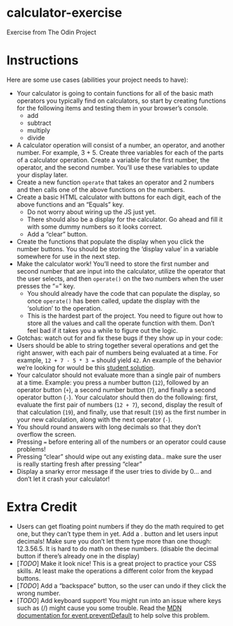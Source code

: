 # calculator-exercise

Exercise from The Odin Project

# Instructions

Here are some use cases (abilities your project needs to have):

- Your calculator is going to contain functions for all of the basic math operators you typically find on calculators, so start by creating functions for the following items and testing them in your browser’s console.
  - add
  - subtract
  - multiply
  - divide
- A calculator operation will consist of a number, an operator, and another number. For example, 3 + 5. Create three variables for each of the parts of a calculator operation. Create a variable for the first number, the operator, and the second number. You’ll use these variables to update your display later.
- Create a new function `operate` that takes an operator and 2 numbers and then calls one of the above functions on the numbers.
- Create a basic HTML calculator with buttons for each digit, each of the above functions and an “Equals” key.
  - Do not worry about wiring up the JS just yet.
  - There should also be a display for the calculator. Go ahead and fill it with some dummy numbers so it looks correct.
  - Add a “clear” button.
- Create the functions that populate the display when you click the number buttons. You should be storing the ‘display value’ in a variable somewhere for use in the next step.
- Make the calculator work! You’ll need to store the first number and second number that are input into the calculator, utilize the operator that the user selects, and then `operate()` on the two numbers when the user presses the “=” key.
  - You should already have the code that can populate the display, so once `operate()` has been called, update the display with the ‘solution’ to the operation.
  - This is the hardest part of the project. You need to figure out how to store all the values and call the operate function with them. Don’t feel bad if it takes you a while to figure out the logic.
- Gotchas: watch out for and fix these bugs if they show up in your code:
- Users should be able to string together several operations and get the right answer, with each pair of numbers being evaluated at a time. For example, `12 + 7 - 5 * 3 =` should yield `42`. An example of the behavior we’re looking for would be this [student solution](https://mrbuddh4.github.io/calculator/).
- Your calculator should not evaluate more than a single pair of numbers at a time. Example: you press a number button (`12`), followed by an operator button (`+`), a second number button (`7`), and finally a second operator button (`-`). Your calculator should then do the following: first, evaluate the first pair of numbers (`12 + 7`), second, display the result of that calculation (`19`), and finally, use that result (`19`) as the first number in your new calculation, along with the next operator (`-`).
- You should round answers with long decimals so that they don’t overflow the screen.
- Pressing `=` before entering all of the numbers or an operator could cause problems!
- Pressing “clear” should wipe out any existing data.. make sure the user is really starting fresh after pressing “clear”
- Display a snarky error message if the user tries to divide by 0… and don’t let it crash your calculator!

# Extra Credit

- Users can get floating point numbers if they do the math required to get one, but they can’t type them in yet. Add a . button and let users input decimals! Make sure you don’t let them type more than one though: 12.3.56.5. It is hard to do math on these numbers. (disable the decimal button if there’s already one in the display)
- [_TODO_] Make it look nice! This is a great project to practice your CSS skills. At least make the operations a different color from the keypad buttons.
- [_TODO_] Add a “backspace” button, so the user can undo if they click the wrong number.
- [_TODO_] Add keyboard support! You might run into an issue where keys such as (/) might cause you some trouble. Read the [MDN documentation for event.preventDefault](https://developer.mozilla.org/en-US/docs/Web/API/Event/preventDefault) to help solve this problem.
